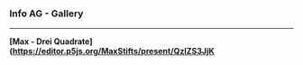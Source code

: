### Info AG - Gallery

---

__[Max - Drei Quadrate](https://editor.p5js.org/MaxStifts/present/QzlZS3JjK__
